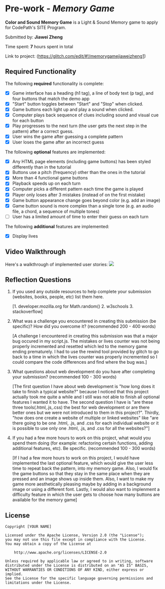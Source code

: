 # Pre-work - _Memory Game_

**Color and Sound Memory Game** is a Light & Sound Memory game to apply for CodePath's SITE Program.

Submitted by: **Jiawei Zheng**

Time spent: **7** hours spent in total

Link to project: (https://glitch.com/edit/#!/memorygamejiaweizheng1)

## Required Functionality

The following **required** functionality is complete:

- [x] Game interface has a heading (h1 tag), a line of body text (p tag), and four buttons that match the demo app
- [x] "Start" button toggles between "Start" and "Stop" when clicked.
- [x] Game buttons each light up and play a sound when clicked.
- [x] Computer plays back sequence of clues including sound and visual cue for each button
- [x] Play progresses to the next turn (the user gets the next step in the pattern) after a correct guess.
- [x] User wins the game after guessing a complete pattern
- [x] User loses the game after an incorrect guess

The following **optional** features are implemented:

- [x] Any HTML page elements (including game buttons) has been styled differently than in the tutorial
- [x] Buttons use a pitch (frequency) other than the ones in the tutorial
- [x] More than 4 functional game buttons
- [x] Playback speeds up on each turn
- [x] Computer picks a different pattern each time the game is played
- [x] Player only loses after 3 mistakes (instead of on the first mistake)
- [x] Game button appearance change goes beyond color (e.g. add an image)
- [x] Game button sound is more complex than a single tone (e.g. an audio file, a chord, a sequence of multiple tones)
- [ ] User has a limited amount of time to enter their guess on each turn

The following **additional** features are implemented:

- [x] Display lives

## Video Walkthrough

Here's a walkthrough of implemented user stories:
![](https://i.imgur.com/162guAW.gif)

## Reflection Questions

1. If you used any outside resources to help complete your submission (websites, books, people, etc) list them here.

   [1. developer.mozilla.org for Math.random()
   2. w3schools
   3. stackoverflow]

2. What was a challenge you encountered in creating this submission (be specific)? How did you overcome it? (recommended 200 - 400 words)

   [A challenge I encountered in creating this submission was that a major bug occured in my script.js.
   The mistakes or lives counter was not being properly incremented and resetted which led to the memory game ending prematurely.
   I had to use the rewind tool provided by glitch to go back to a time in which the lives counter was properly incremented so I could
   compare the code differences and find where the bug was.]

3. What questions about web development do you have after completing your submission? (recommended 100 - 300 words)

   [The first question I have about web development is "how long does it take to finish a typical website?" because I noticed
   that this project actually took me quite a while and I still was not able to finish all optional features I wanted it to have. The second question I
   have is "are these three tools(.html,.js,.css) the best for web development or are there better ones but we were not introduced to
   them in this project?". Thirdly, "how does one create a website of multiple or linked websites" like "are there going to be one .html, .js, and .css for
   each individual website or it is possible to use only one .html, .js, and .css for all the websites?"]

4. If you had a few more hours to work on this project, what would you spend them doing (for example: refactoring certain functions, adding additional features, etc). Be specific. (recommended 100 - 300 words)

   [If I had a few more hours to work on this project, I would have implemented the last optional feature, which would give the user less time
   to repeat back the pattern, into my memory game. Also, I would fix the game buttons so that they stay in the same place when they are pressed and an image shows
   up inside them. Also, I want to make my game more aesthetically pleasing maybe by adding in a background image or using a different font.
   Lastly, I would also want to implenment a difficulty feature in which the user gets to choose how many buttons are available for the memory game]

## License

    Copyright [YOUR NAME]

    Licensed under the Apache License, Version 2.0 (the "License");
    you may not use this file except in compliance with the License.
    You may obtain a copy of the License at

        http://www.apache.org/licenses/LICENSE-2.0

    Unless required by applicable law or agreed to in writing, software
    distributed under the License is distributed on an "AS IS" BASIS,
    WITHOUT WARRANTIES OR CONDITIONS OF ANY KIND, either express or implied.
    See the License for the specific language governing permissions and
    limitations under the License.
